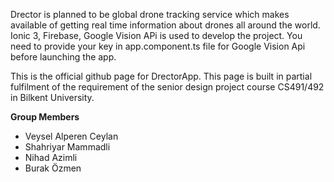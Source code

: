 Drector is planned to be global drone tracking service which makes available of getting real
time information about drones all around the world. 
Ionic 3, Firebase, Google Vision APi is used to develop the project. You need to provide your key in app.component.ts file for Google Vision Api before launching the app.

This is the official github page for DrectorApp. This page is built in partial fulfilment of the requirement of the senior design project course CS491/492 in Bilkent University.

<b> Group Members </b>
<ul>
<li>Veysel Alperen Ceylan </li>
<li>Shahriyar Mammadli</li>
<li>Nihad Azimli</li>
<li>Burak Özmen</li>
</ul>
